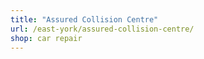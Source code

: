 ```yaml
---
title: "Assured Collision Centre"
url: /east-york/assured-collision-centre/
shop: car repair
---
```

